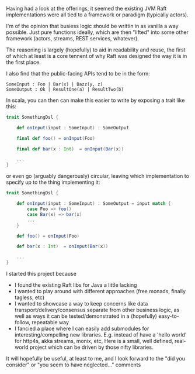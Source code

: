 
Having had a look at the offerings, it seemed the existing JVM Raft implementations were all tied to a framework or paradigm
(typically actors).

I'm of the opinion that busiess logic should be writtin in as vanilla a way possible. Just pure functions ideally, which are then "lifted" into some other framework
(actors, streams, REST services, whatever).

The reasoning is largely (hopefully) to aid in readability and reuse, the first of which at least is a core tennent of why Raft was designed the way it is in the first place.

I also find that the public-facing APIs tend to be in the form:
```
SomeInput : Foo | Bar(x) | Bazz(y, z)
SomeOutput : Ok | ResultOne(a) | ResultTwo(b)
```

In scala, you can then can make this easier to write by exposing a trait like this:
```scala
trait SomethingDsl {

	def onInput(input : SomeInput) : SomeOutput

	final def foo() = onInput(Foo)

	final def bar(x : Int)  = onInput(Bar(x))

	...
}

```

or even go (arguably dangerously) circular, leaving which implementation to specify up to the thing implementing it:

```scala
trait SomethingDsl {

	def onInput(input : SomeInput) : SomeOutput = input match {
		case Foo => foo()
		case Bar(x) => bar(x)
		...
	}

	def foo() = onInput(Foo)

	def bar(x : Int)  = onInput(Bar(x))

	...
}

```

I started this project because
 * I found the existing Raft libs for Java a little lacking
 * I wanted to play around with different approaches (free monads, finally tagless, etc)
 * I wanted to showcase a way to keep concerns like data transport/delivery/consensus separate from other business logic, as well as ways it can be tested/demonstrated
   in a (hopefully) easy-to-follow, repeatable way
 * I fancied a place where I can easily add submodules for interesting/compelling new libraries. E.g. instead of have a 'hello world' for http4s, akka streams, monix, etc,
   Here is a small, well defined, real-world project which can be driven by those nifty libraries.

It will hopefully be useful, at least to me, and I look forward to the "did you consider" or "you seem to have neglected..." comments
